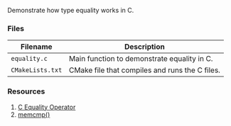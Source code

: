 Demonstrate how type equality works in C.

### Files

| Filename                   | Description                                                                   |
|----------------------------|-------------------------------------------------------------------------------|
| `equality.c`               | Main function to demonstrate equality in C.                                   |
| `CMakeLists.txt`           | CMake file that compiles and runs the C files.                                |

### Resources

1) [C Equality Operator](https://docs.microsoft.com/en-us/cpp/c-language/c-relational-and-equality-operators?view=vs-2019)
2) [memcmp()](http://www.cplusplus.com/reference/cstring/memcmp/)